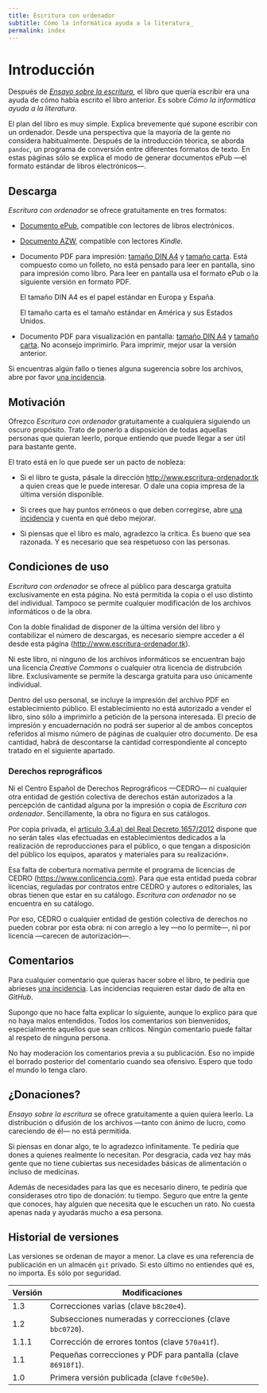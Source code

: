 ```yaml
---
title: Escritura con ordenador
subtitle: Cómo la informática ayuda a la literatura_
permalink: index
---
```


# Introducción

Después de [_Ensayo sobre la escritura_](http://www.ensayo-escritura.tk), el libro que quería escribir era una ayuda de cómo había escrito el libro anterior. Es sobre _Cómo la informática ayuda a la literatura_.

El plan del libro es muy simple. Explica brevemente qué supone escribir con un ordenador. Desde una perspectiva que la mayoría de la gente no considera habitualmente. Después de la introducción téorica, se aborda `pandoc`, un programa de conversión entre diferentes formatos de texto. En estas páginas sólo se explica el modo de generar documentos ePub —el formato estándar de libros electrónicos—.

## Descarga

_Escritura con ordenador_ se ofrece gratuitamente en tres formatos:

* [Documento ePub](https://archive.org/download/escritura-ordenador/escritura-ordenador.epub), compatible con lectores de libros electrónicos.

* [Documento AZW](https://archive.org/download/escritura-ordenador/escritura-ordenador.azw), compatible con lectores _Kindle_.

* Documento PDF para impresión: [tamaño DIN A4](https://archive.org/download/escritura-ordenador/escritura-ordenador_A4-folleto.pdf) y [tamaño carta](https://archive.org/download/escritura-ordenador/escritura-ordenador_carta-folleto.pdf). Está compuesto como un folleto, no está pensado para leer en pantalla, sino para impresión como libro. Para leer en pantalla usa el formato ePub o la siguiente versión en formato PDF.

    El tamaño DIN A4 es el papel estándar en Europa y España.

    El tamaño carta es el tamaño estándar en América y sus Estados Unidos.

* Documento PDF para visualización en pantalla: [tamaño DIN A4](https://archive.org/download/escritura-ordenador/escritura-ordenador_A4.pdf) y [tamaño carta](https://archive.org/download/escritura-ordenador/escritura-ordenador_carta.pdf). No aconsejo imprimirlo. Para imprimir, mejor usar la versión anterior.

Si encuentras algún fallo o tienes alguna sugerencia sobre los archivos, abre por favor [una incidencia](https://github.com/ousia/escritura-ordenador/issues/new).


## Motivación

Ofrezco _Escritura con ordenador_ gratuitamente a cualquiera siguiendo un oscuro propósito. Trato de ponerlo a disposición de todas aquellas personas que quieran leerlo, porque entiendo que puede llegar a ser útil para bastante gente.

El trato está en lo que puede ser un pacto de nobleza:

* Si el libro te gusta, pásale la dirección <http://www.escritura-ordenador.tk> a quien creas que le puede interesar. O dale una copia impresa de la última versión disponible.

* Si crees que hay puntos erróneos o que deben corregirse, abre [una incidencia](https://github.com/ousia/escritura-ordenador/issues/new) y cuenta en qué debo mejorar.

* Si piensas que el libro es malo, agradezco la crítica. Es bueno que sea razonada. Y es necesario que sea respetuoso con las personas.

## Condiciones de uso

_Escritura con ordenador_ se ofrece al público para descarga gratuita exclusivamente en esta página. No está permitida la copia o el uso distinto del individual. Tampoco se permite cualquier modificación de los archivos informáticos o de la obra.

Con la doble finalidad de disponer de la última versión del libro y contabilizar el número de descargas, es necesario siempre acceder a él desde esta página (<http://www.escritura-ordenador.tk>).

Ni este libro, ni ninguno de los archivos informáticos se encuentran bajo una licencia _Creative Commons_ o cualquier otra licencia de distrubción libre. Exclusivamente se permite la descarga gratuita para uso únicamente individual.

Dentro del uso personal, se incluye la impresión del archivo PDF en establecimiento público. El establecimiento no está autorizado a vender el libro, sino sólo a imprimirlo a petición de la persona interesada. El precio de impresión y encuadernación no podrá ser superior al de ambos conceptos referidos al mismo número de páginas de cualquier otro documento. De esa cantidad, habrá de descontarse la cantidad correspondiente al concepto tratado en el siguiente apartado.

### Derechos reprográficos

Ni el Centro Español de Derechos Reprográficos —CEDRO— ni cualquier otra entidad de gestión colectiva de derechos están autorizados a la percepción de cantidad alguna por la impresión o copia de _Escritura con ordenador_. Sencillamente, la obra no figura en sus catálogos.

Por copia privada, el [artículo 3.4.a) del Real Decreto 1657/2012](https://www.boe.es/buscar/act.php?id=BOE-A-2012-14904#a3) dispone que no serán tales «las efectuadas en establecimientos dedicados a la realización de reproducciones para el público, o que tengan a disposición del público los equipos, aparatos y materiales para su realización».

Esa falta de cobertura normativa permite el programa de licencias de CEDRO (<https://www.conlicencia.com>). Para que esta entidad pueda cobrar licencias, reguladas por contratos entre CEDRO y autores o editoriales, las obras tienen que estar en su catálogo. _Escritura con ordenador_ no se encuentra en su catálogo.

Por eso, CEDRO o cualquier entidad de gestión colectiva de derechos no pueden cobrar por esta obra: ni con arreglo a ley —no lo permite—, ni por licencia —carecen de autorización—.

## Comentarios

Para cualquier comentario que quieras hacer sobre el libro, te pediría que abrieses [una incidencia](http://github.com/ousia/escritura-ordenador/issues/new). Las incidencias requieren estar dado de alta en _GitHub_.

Supongo que no hace falta explicar lo siguiente, aunque lo explico para que no haya malos entendidos. Todos los comentarios son bienvenidos, especialmente aquellos que sean críticos. Ningún comentario puede faltar al respeto de ninguna persona.

No hay moderación los comentarios previa a su publicación. Eso no impide el borrado posterior del comentario cuando sea ofensivo. Espero que todo el mundo lo tenga claro.

## ¿Donaciones?

_Ensayo sobre la escritura_ se ofrece gratuitamente a quien quiera leerlo. La distribución o difusión de los archivos —tanto con ánimo de lucro, como careciendo de él— no está permitida.

Si piensas en donar algo, te lo agradezco infinitamente. Te pediría que dones a quienes realmente lo necesitan. Por desgracia, cada vez hay más gente que no tiene cubiertas sus necesidades básicas de alimentación o incluso de medicinas.

Además de necesidades para las que es necesario dinero, te pediría que considerases otro tipo de donación: tu tiempo. Seguro que entre la gente que conoces, hay alguien que necesita que le escuchen un rato. No cuesta apenas nada y ayudarás mucho a esa persona.

## Historial de versiones

Las versiones se ordenan de mayor a menor. La clave es una referencia de publicación en un almacén `git` privado. Si esto último no entiendes qué es, no importa. Es sólo por seguridad.

Versión | Modificaciones
--------- | -----------------
1.3       | Correcciones varias (clave `b8c20e4`).
1.2       | Subsecciones numeradas y correcciones (clave `bbc0720`).
1.1.1     | Corrección de errores tontos (clave `570a41f`).
1.1       | Pequeñas correcciones y PDF para pantalla (clave `86918f1`).
1.0       | Primera versión publicada (clave `fc0e50e`).

